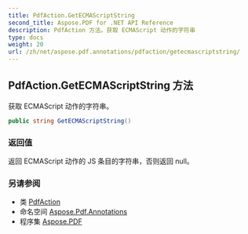 ```yaml
---
title: PdfAction.GetECMAScriptString
second_title: Aspose.PDF for .NET API Reference
description: PdfAction 方法。获取 ECMAScript 动作的字符串
type: docs
weight: 20
url: /zh/net/aspose.pdf.annotations/pdfaction/getecmascriptstring/
---
```

## PdfAction.GetECMAScriptString 方法

获取 ECMAScript 动作的字符串。

```csharp
public string GetECMAScriptString()
```

### 返回值

返回 ECMAScript 动作的 JS 条目的字符串，否则返回 null。

### 另请参阅

* 类 [PdfAction](../)
* 命名空间 [Aspose.Pdf.Annotations](../../../aspose.pdf.annotations/)
* 程序集 [Aspose.PDF](../../../)